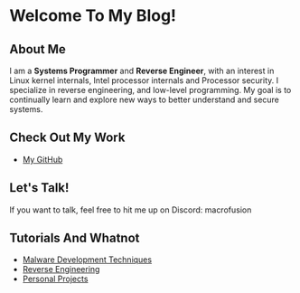 # Welcome To My Blog!

## About Me

I am a **Systems Programmer** and **Reverse Engineer**, with an interest in Linux kernel internals, Intel processor internals and Processor security. I specialize in reverse engineering, and low-level programming. My goal is to continually learn and explore new ways to better understand and secure systems.

## Check Out My Work

- [My GitHub](https://github.com/humzak711)

## Let's Talk!

If you want to talk, feel free to hit me up on Discord: macrofusion

## Tutorials And Whatnot
- [Malware Development Techniques](malware_techniques)
- [Reverse Engineering](reverse_engineering)
- [Personal Projects](projects)
